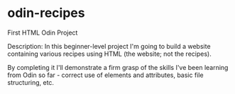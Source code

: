 # odin-recipes
First HTML Odin Project

Description:
In this beginner-level project I'm going to build a website containing various recipes using HTML (the website; not the recipes). 

By completing it I'll demonstrate a firm grasp of the skills I've been learning from Odin so far - correct use of elements and attributes, basic file structuring, etc.
